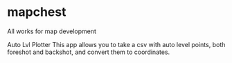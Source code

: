# mapchest
All works for map development

Auto Lvl Plotter
    This app allows you to take a csv with auto level points, both foreshot and backshot, and convert them to coordinates.